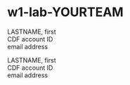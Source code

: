 # w1-lab-YOURTEAM

LASTNAME, first<br />
CDF account ID<br />
email address

LASTNAME, first<br />
CDF account ID<br />
email address
